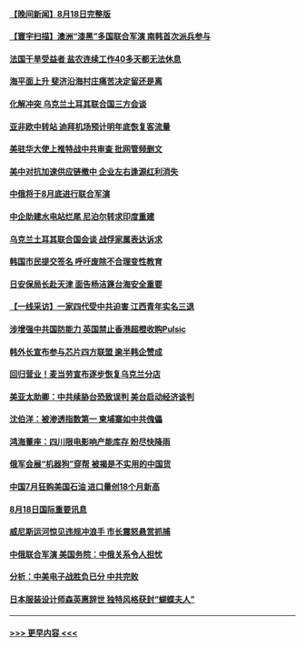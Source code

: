 #### [【晚间新闻】8月18日完整版](../pages/prog202/a103505953.md?t=08191451) 
#### [【寰宇扫描】澳洲“漆黑”多国联合军演 南韩首次派兵参与](../pages/prog202/a103506032.md?t=08191451) 
#### [法国干旱受益者 盐农连续工作40多天都无法休息](../pages/prog202/a103506060.md?t=08191451) 
#### [海平面上升 斐济沿海村庄痛苦决定留还是离](../pages/prog202/a103506044.md?t=08191451) 
#### [化解冲突 乌克兰土耳其联合国三方会谈](../pages/prog202/a103505826.md?t=08191451) 
#### [亚非欧中转站 迪拜机场预计明年底恢复客流量](../pages/prog202/a103505835.md?t=08191451) 
#### [美驻华大使上推特战中共审查 批网管频删文](../pages/prog202/a103505713.md?t=08191451) 
#### [美中对抗加速供应链撤中 企业左右逢源红利消失](../pages/prog202/a103505684.md?t=08191451) 
#### [中俄将于8月底进行联合军演](../pages/prog202/a103505694.md?t=08191451) 
#### [中企助建水电站烂尾 尼泊尔转求印度重建](../pages/prog202/a103505592.md?t=08191451) 
#### [乌克兰土耳其联合国会谈 战俘家属表达诉求](../pages/prog202/a103505637.md?t=08191451) 
#### [韩国市民提交签名 呼吁废除不合理变性教育](../pages/prog202/a103505632.md?t=08191451) 
#### [日安保局长赴天津 面告杨洁篪台海安全重要](../pages/prog202/a103505628.md?t=08191451) 
#### [【一线采访】一家四代受中共迫害 江西青年实名三退](../pages/prog202/a103505623.md?t=08191451) 
#### [涉增强中共国防能力 英国禁止香港超橙收购Pulsic](../pages/prog202/a103505519.md?t=08191451) 
#### [韩外长宣布参与芯片四方联盟 逾半韩企赞成](../pages/prog202/a103505489.md?t=08191451) 
#### [回归营业！麦当劳宣布逐步恢复乌克兰分店](../pages/prog202/a103505478.md?t=08191451) 
#### [美亚太助卿：中共续胁台恐致误判 美台启动经济谈判](../pages/prog202/a103505467.md?t=08191451) 
#### [沈伯洋：被渗透指数第一 柬埔寨如中共傀儡](../pages/prog202/a103505460.md?t=08191451) 
#### [鸿海董座：四川限电影响产能库存 盼尽快降雨](../pages/prog202/a103505454.md?t=08191451) 
#### [俄军会展“机器狗”穿帮 被揭是不实用的中国货](../pages/prog202/a103505371.md?t=08191451) 
#### [中国7月狂购美国石油 进口量创18个月新高](../pages/prog202/a103505366.md?t=08191451) 
#### [8月18日国际重要讯息](../pages/prog202/a103505333.md?t=08191451) 
#### [威尼斯运河惊见违规冲浪手 市长震怒悬赏抓捕](../pages/prog202/a103505276.md?t=08191451) 
#### [中俄联合军演 美国务院：中俄关系令人担忧](../pages/prog202/a103505262.md?t=08191451) 
#### [分析：中美电子战胜负已分 中共完败](../pages/prog202/a103505242.md?t=08191451) 
#### [日本服装设计师森英惠辞世 独特风格获封“蝴蝶夫人”](../pages/prog202/a103505228.md?t=08191451) 

----
#### [ >>> 更早内容 <<< ](../indexes/prog202-earlier.md)
